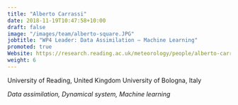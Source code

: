 ```yaml
---
title: "Alberto Carrassi"
date: 2018-11-19T10:47:58+10:00
draft: false
image: "/images/team/alberto-square.JPG"
jobtitle: "WP4 Leader: Data Assimilation — Machine Learning"
promoted: true
Website: https://research.reading.ac.uk/meteorology/people/alberto-carrassi/
weight: 6
---
```


University of Reading, United Kingdom
University of Bologna, Italy

*Data assimilation, Dynamical system, Machine learning*

